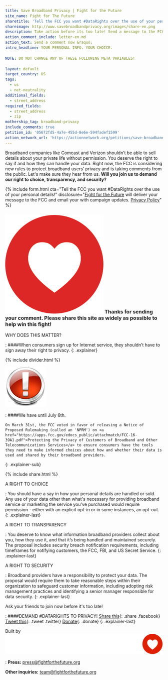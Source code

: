 ```yaml
---
title: Save Broadband Privacy | Fight for the Future
site_name: Fight for The Future
sharetitle: 'Tell the FCC you want #DataRights over the use of your personal details!'
shareimage: http://www.savebroadbandprivacy.org/images/share-en.png
description: Take action before its too late! Send a message to the FCC to tell them you want the right to choose if and how your broadband provider can use or sell your data.
action_comment_include: letter-en.md
action_text: Send a comment now &raquo;
intro_headline: YOUR PERSONAL INFO. YOUR CHOICE.

NOTE: DO NOT CHANGE ANY OF THESE FOLLOWING META VARIABLES!

layout: default
target_country: US
tags:
  - us
  - net-neutrality
additional_fields:
  - street_address
required_fields:
  - street_address
  - zip
mothership_tag: broadband-privacy
include_comments: true
petition_id: '05672fd5-4a7e-455d-8e6e-594fadef1599'
action_network_url: 'https://actionnetwork.org/petitions/save-broadband-privacy'
---
```

Broadband companies like Comcast and Verizon shouldn’t be able to sell details about your private life without permission. You deserve the right to say if and how they can handle your data. Right now, the FCC is considering new rules to protect broadband users’ privacy and is taking comments from the public. Let's make sure they hear from us. **Will you join us to demand our right to choice, transparency, and security?**

{% include form.html
  cta="Tell the FCC you want #DataRights over the use of your personal details!"
  disclosure="[Fight for the Future](https://www.fightforthefuture.org) will deliver your message to the FCC and email your with campaign updates. [Privacy Policy](https://www.fightforthefuture.org/privacy)"
%}

### ![](/images/heart.png) Thanks for sending your comment. Please share this site as widely as possible to help win this fight!



WHY DOES THIS MATTER?

: ####When consumers sign up for Internet service, they shouldn’t have to sign away their right to privacy.
{: .explainer}

{% include divider.html %}

![](/images/Symbol-Error.png)

: 	####We have until July 6th.

	On March 31st, the FCC voted in favor of releasing a Notice of Proposed Rulemaking (called an 'NPRM') on <a href="https://apps.fcc.gov/edocs_public/attachmatch/FCC-16-39A1.pdf">Protecting the Privacy of Customers of Broadband and Other Telecommunications Services</a> to ensure consumers have the tools they need to make informed choices about how and whether their data is used and shared by their broadband providers.
{: .explainer-sub}

{% include share.html %}

A RIGHT TO CHOICE

:	You should have a say in how your personal details are handled or sold. Any use of your data other than what's necessary for providing broadband service or marketing the service you've purchased would require permission - either with an explicit opt-in or in some instances, an opt-out.
{: .explainer-last}


A RIGHT TO TRANSPARENCY

:	You deserve to know what information broadband providers collect about you, how they use it, and that it’s being handled and maintained securely. The proposal includes security breach notification requirements, including timeframes for notifying customers, the FCC, FBI, and US Secret Service.
{: .explainer-last}


A RIGHT TO SECURITY

: Broadband providers have a responsibility to protect your data. The proposal would require them to take reasonable steps within their organization to safeguard customer information, including adopting risk management practices and identifying a senior manager responsible for data security.
{: .explainer-last}



Ask your friends to join now before it's too late!

: ####DEMAND #DATARIGHTS TO PRIVACY!
  [Share this](https://www.facebook.com/sharer/sharer.php?u=http://www.savebroadbandprivacy.org){: .share .facebook}
  [Tweet this](https://twitter.com/intent/tweet?text=http%3A%2F%2Fwww.savebroadbandprivacy.org){: .tweet .twitter}
  [Donate](https://donate.fightforthefuture.org/?tag=bp_priv){: .donate}
{: .explainer-last}

Built by ![](images/fftf-footer-logo.png)

: **Press:** [press@fightforthefuture.org](mailto:press@fightforthefuture.org)

  **Other inquiries:** [team@fightforthefuture.org](mailto:team@fightforthefuture.org)
